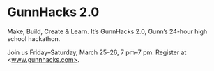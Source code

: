 # GunnHacks 2.0
Make, Build, Create & Learn. It’s GunnHacks 2.0, Gunn’s 24-hour high school hackathon.

Join us Friday–Saturday, March 25–26, 7 pm–7 pm. Register at <www.gunnhacks.com>.